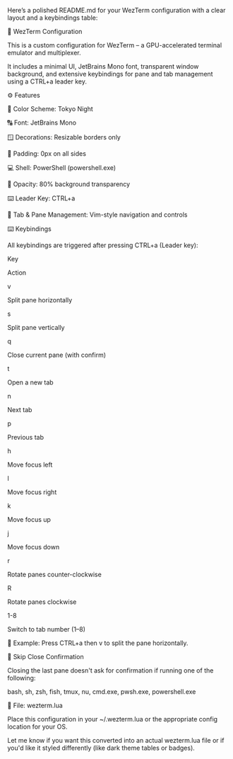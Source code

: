 Here’s a polished README.md for your WezTerm configuration with a clear layout and a keybindings table:

🧙 WezTerm Configuration

This is a custom configuration for WezTerm – a GPU-accelerated terminal emulator and multiplexer.

It includes a minimal UI, JetBrains Mono font, transparent window background, and extensive keybindings for pane and tab management using a CTRL+a leader key.

⚙ Features

🎨 Color Scheme: Tokyo Night

🔠 Font: JetBrains Mono

🪟 Decorations: Resizable borders only

🔳 Padding: 0px on all sides

💻 Shell: PowerShell (powershell.exe)

🫧 Opacity: 80% background transparency

⌨️ Leader Key: CTRL+a

🔄 Tab & Pane Management: Vim-style navigation and controls

⌨️ Keybindings

All keybindings are triggered after pressing CTRL+a (Leader key):

Key

Action

v

Split pane horizontally

s

Split pane vertically

q

Close current pane (with confirm)

t

Open a new tab

n

Next tab

p

Previous tab

h

Move focus left

l

Move focus right

k

Move focus up

j

Move focus down

r

Rotate panes counter-clockwise

R

Rotate panes clockwise

1-8

Switch to tab number (1–8)

📝 Example: Press CTRL+a then v to split the pane horizontally.

🧼 Skip Close Confirmation

Closing the last pane doesn't ask for confirmation if running one of the following:

bash, sh, zsh, fish, tmux, nu, cmd.exe, pwsh.exe, powershell.exe

📁 File: wezterm.lua

Place this configuration in your ~/.wezterm.lua or the appropriate config location for your OS.

Let me know if you want this converted into an actual wezterm.lua file or if you'd like it styled differently (like dark theme tables or badges).

